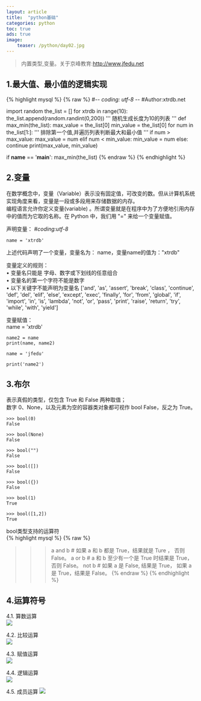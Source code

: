 ```yaml
---
layout: article
title:  "python基础"
categories: python
toc: true
ads: true
image:
    teaser: /python/day02.jpg
---
```

> 内置类型,变量。关于京峰教育:http://www.jfedu.net

## 1.最大值、最小值的逻辑实现
{% highlight mysql %}
{% raw %}
#-*- coding: utf-8 -*-
#Author:xtrdb.net

import random
the_list = []
for xtrdb in range(10):
    the_list.append(random.randint(0,200))
    '''
    随机生成长度为10的列表
    '''
def max_min(the_list):
    max_value = the_list[0]
    min_value = the_list[0]
    for num in the_list[1:]:
        '''
        排除第一个值,并遍历列表判断最大和最小值
        '''
        if  num > max_value:
            max_value = num
        elif num < min_value:
            min_value = num
        else:
            continue
    print(max_value, min_value)

if __name__ == '__main__':
    max_min(the_list)
{% endraw %}
{% endhighlight %}  

## 2.变量
在数学概念中，变量（Variable）表示没有固定值，可改变的数。但从计算机系统实现角度来看，变量是一段或多段用来存储数据的内存。    
编程语言允许你定义变量(variable)  。所谓变量就是在程序中为了方便地引用内存中的值而为它取的名称。在 Python 中，我们用 "=" 来给一个变量赋值。      

声明变量：
	#_*_coding:utf-8_*_   
	
	name = 'xtrdb'

上述代码声明了一个变量，变量名为： name，变量name的值为："xtrdb"　
 
变量定义的规则：    
• 变量名只能是 字母、数字或下划线的任意组合  
• 变量名的第一个字符不能是数字  
• 以下关键字不能声明为变量名
['and', 'as', 'assert', 'break', 'class', 'continue', 'def', 'del', 'elif', 'else', 'except', 'exec', 'finally', 'for', 'from', 'global', 'if', 'import', 'in', 'is', 'lambda', 'not', 'or', 'pass', 'print', 'raise', 'return', 'try', 'while', 'with', 'yield']  

变量赋值：  
	name = 'xtrdb'

	name2 = name
	print(name, name2)

	name = 'jfedu'

	print('name2')

## 3.布尔 
表示真假的类型，仅包含 True 和 False 两种取值；  
数字 0、None，以及元素为空的容器类对象都可视作 bool False，反之为 True。    

	>>> bool(0)
	False

	>>> bool(None)
	False

	>>> bool("")
	False

	>>> bool([])
	False

	>>> bool({})
	False

	>>> bool(1)
	True

	>>> bool([1,2])
	True  

bool类型支持的运算符   
{% highlight mysql %}
{% raw %}   
>>> a and b  # 如果 a 和 b 都是 True，结果就是 Ture ， 否则 False。
>>> a or b   #  a 和 b 至少有一个是 True 时结果是 True， 否则 False。
>>> not b    # 如果 a 是 False, 结果是 True， 如果 a 是 True，结果是 False。 
{% endraw %}
{% endhighlight %} 

## 4.运算符号  
4.1. 算数运算  
![](http://i.imgur.com/JHalIkS.png)

4.2. 比较运算  
![](http://i.imgur.com/VfLD077.png)

4.3. 赋值运算    
![](http://i.imgur.com/9gIBLVa.png)

4.4. 逻辑运算   
![](http://i.imgur.com/VjlXACp.png)

4.5. 成员运算 
![](http://i.imgur.com/RvUCuWN.png)

